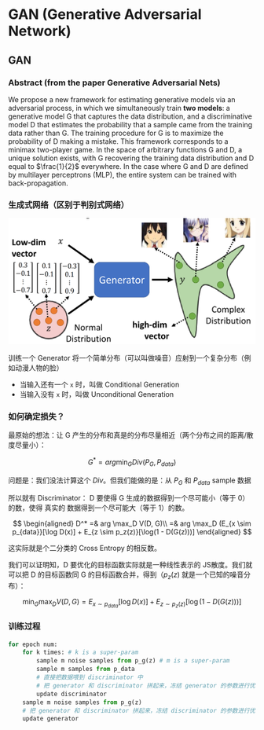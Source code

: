 # GAN (Generative Adversarial Network)

## GAN

### Abstract (from the paper Generative Adversarial Nets)

We propose a new framework for estimating generative models via an adversarial process, in which we simultaneously train **two models**: a generative model G that captures the data distribution, and a discriminative model D that estimates the probability that a sample came from the training data rather than G. The training procedure for G is to maximize the probability of D making a mistake. This framework corresponds to a minimax two-player game. In the space of arbitrary functions G and D, a unique solution exists, with G recovering the training data distribution and D equal to $\frac{1}{2}$ everywhere. In the case where G and D are defined by multilayer perceptrons (MLP), the entire system can be trained with back-propagation.

### 生成式网络（区别于判别式网络）

![generation-nets](images/generation-nets.png)

训练一个 Generator 将一个简单分布（可以叫做噪音）应射到一个复杂分布（例如动漫人物的脸）
- 当输入还有一个 `x` 时，叫做 Conditional Generation
- 当输入没有 `x` 时，叫做 Unconditional Generation

### 如何确定损失？

最原始的想法：让 G 产生的分布和真是的分布尽量相近（两个分布之间的距离/散度尽量小）：

$$
G^* = arg \min_G Div(P_G, P_{data})
$$

问题是：我们没法计算这个 $Div$。但我们能做的是：从 $P_G$ 和 $P_{data}$ sample 数据

所以就有 Discriminator：
D 要使得 G 生成的数据得到一个尽可能小（等于 0）的数，使得 真实的 数据得到一个尽可能大（等于 1）的数。

$$
\begin{aligned}
D^* =& arg \max_D V(D, G)\\
=& arg \max_D (E_{x \sim p_{data}}[\log D(x)] + E_{z \sim p_z(z)}[\log(1 - D(G(z)))]
\end{aligned}
$$

这实际就是个二分类的 Cross Entropy 的相反数。

我们可以证明知，D 要优化的目标函数实际就是一种线性表示的 JS散度。我们就可以把 D 的目标函数同 G 的目标函数合并，得到（$p_z(z)$ 就是一个已知的噪音分布）：

$$
\min_G \max_D V(D, G) = E_{x \sim p_{data}}[\log D(x)] + E_{z \sim p_z(z)}[\log(1 - D(G(z)))]
$$

### 训练过程

```python
for epoch num:
    for k times: # k is a super-param
        sample m noise samples from p_g(z) # m is a super-param
        sample m samples from p_data
        # 直接把数据喂到 discriminator 中
        # 把 generator 和 discriminator 拼起来，冻结 generator 的参数进行优化
        update discriminator
    sample m noise samples from p_g(z)
    # 把 generator 和 discriminator 拼起来，冻结 discriminator 的参数进行优化
    update generator
```
